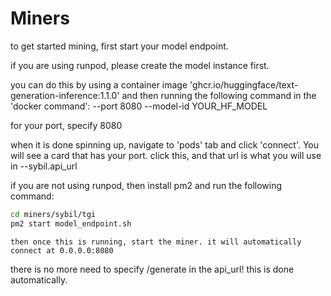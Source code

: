 # Miners

to get started mining, first start your model endpoint. 

if you are using runpod, please create the model instance first.

you can do this by using a container image 'ghcr.io/huggingface/text-generation-inference:1.1.0' and then running the following command in the 'docker command': --port 8080 --model-id YOUR_HF_MODEL

for your port, specify 8080

when it is done spinning up, navigate to 'pods' tab and click 'connect'. You will see a card that has your port. click this, and that url is what you will use in --sybil.api_url


if you are not using runpod, then install pm2 and run the following command:

```bash
cd miners/sybil/tgi
pm2 start model_endpoint.sh
```
    
    then once this is running, start the miner. it will automatically connect at 0.0.0.0:8080



there is no more need to specify /generate in the api_url! this is done automatically.



